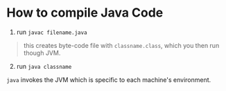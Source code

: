 # How to compile Java Code

1. run `javac filename.java`

> this creates byte-code file with `classname.class`, which you then run though JVM.

2. run `java classname`

`java` invokes the JVM which is specific to each machine's environment.